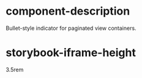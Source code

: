 # component-description
Bullet-style indicator for paginated view containers.

# storybook-iframe-height
3.5rem
